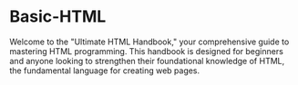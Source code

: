 # Basic-HTML
Welcome to the "Ultimate HTML Handbook," your comprehensive guide to mastering HTML programming. This handbook is designed for beginners and anyone looking to strengthen their foundational knowledge of HTML, the fundamental language for creating web pages.
